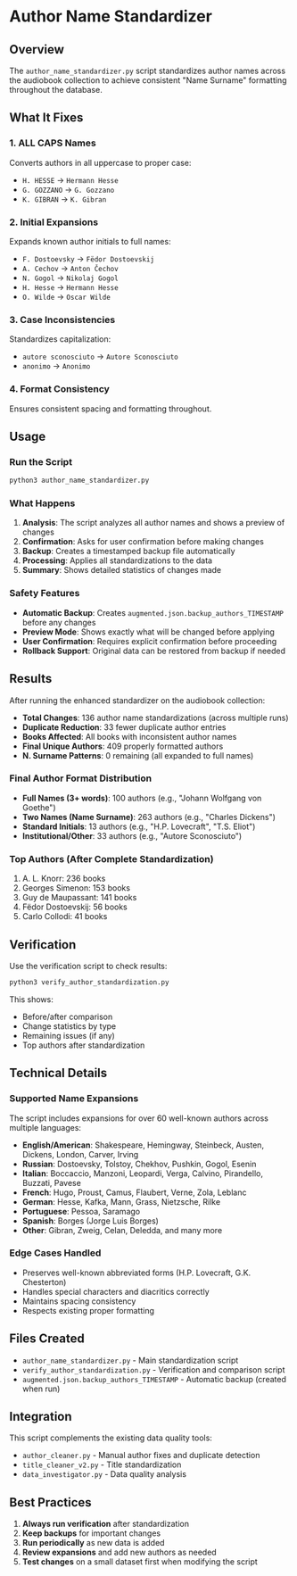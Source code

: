 # Author Name Standardizer

## Overview

The `author_name_standardizer.py` script standardizes author names across the audiobook collection to achieve consistent "Name Surname" formatting throughout the database.

## What It Fixes

### 1. ALL CAPS Names
Converts authors in all uppercase to proper case:
- `H. HESSE` → `Hermann Hesse`
- `G. GOZZANO` → `G. Gozzano`
- `K. GIBRAN` → `K. Gibran`

### 2. Initial Expansions
Expands known author initials to full names:
- `F. Dostoevsky` → `Fëdor Dostoevskij`
- `A. Cechov` → `Anton Čechov`
- `N. Gogol` → `Nikolaj Gogol`
- `H. Hesse` → `Hermann Hesse`
- `O. Wilde` → `Oscar Wilde`

### 3. Case Inconsistencies
Standardizes capitalization:
- `autore sconosciuto` → `Autore Sconosciuto`
- `anonimo` → `Anonimo`

### 4. Format Consistency
Ensures consistent spacing and formatting throughout.

## Usage

### Run the Script
```bash
python3 author_name_standardizer.py
```

### What Happens
1. **Analysis**: The script analyzes all author names and shows a preview of changes
2. **Confirmation**: Asks for user confirmation before making changes
3. **Backup**: Creates a timestamped backup file automatically
4. **Processing**: Applies all standardizations to the data
5. **Summary**: Shows detailed statistics of changes made

### Safety Features
- **Automatic Backup**: Creates `augmented.json.backup_authors_TIMESTAMP` before any changes
- **Preview Mode**: Shows exactly what will be changed before applying
- **User Confirmation**: Requires explicit confirmation before proceeding
- **Rollback Support**: Original data can be restored from backup if needed

## Results

After running the enhanced standardizer on the audiobook collection:

- **Total Changes**: 136 author name standardizations (across multiple runs)
- **Duplicate Reduction**: 33 fewer duplicate author entries  
- **Books Affected**: All books with inconsistent author names
- **Final Unique Authors**: 409 properly formatted authors
- **N. Surname Patterns**: 0 remaining (all expanded to full names)

### Final Author Format Distribution
- **Full Names (3+ words)**: 100 authors (e.g., "Johann Wolfgang von Goethe")
- **Two Names (Name Surname)**: 263 authors (e.g., "Charles Dickens") 
- **Standard Initials**: 13 authors (e.g., "H.P. Lovecraft", "T.S. Eliot")
- **Institutional/Other**: 33 authors (e.g., "Autore Sconosciuto")

### Top Authors (After Complete Standardization)
1. A. L. Knorr: 236 books
2. Georges Simenon: 153 books  
3. Guy de Maupassant: 141 books
4. Fëdor Dostoevskij: 56 books
5. Carlo Collodi: 41 books

## Verification

Use the verification script to check results:
```bash
python3 verify_author_standardization.py
```

This shows:
- Before/after comparison
- Change statistics by type
- Remaining issues (if any)
- Top authors after standardization

## Technical Details

### Supported Name Expansions
The script includes expansions for over 60 well-known authors across multiple languages:

- **English/American**: Shakespeare, Hemingway, Steinbeck, Austen, Dickens, London, Carver, Irving
- **Russian**: Dostoevsky, Tolstoy, Chekhov, Pushkin, Gogol, Esenin  
- **Italian**: Boccaccio, Manzoni, Leopardi, Verga, Calvino, Pirandello, Buzzati, Pavese
- **French**: Hugo, Proust, Camus, Flaubert, Verne, Zola, Leblanc
- **German**: Hesse, Kafka, Mann, Grass, Nietzsche, Rilke
- **Portuguese**: Pessoa, Saramago
- **Spanish**: Borges (Jorge Luis Borges)
- **Other**: Gibran, Zweig, Celan, Deledda, and many more

### Edge Cases Handled
- Preserves well-known abbreviated forms (H.P. Lovecraft, G.K. Chesterton)
- Handles special characters and diacritics correctly
- Maintains spacing consistency
- Respects existing proper formatting

## Files Created

- `author_name_standardizer.py` - Main standardization script
- `verify_author_standardization.py` - Verification and comparison script
- `augmented.json.backup_authors_TIMESTAMP` - Automatic backup (created when run)

## Integration

This script complements the existing data quality tools:
- `author_cleaner.py` - Manual author fixes and duplicate detection
- `title_cleaner_v2.py` - Title standardization
- `data_investigator.py` - Data quality analysis

## Best Practices

1. **Always run verification** after standardization
2. **Keep backups** for important changes
3. **Run periodically** as new data is added
4. **Review expansions** and add new authors as needed
5. **Test changes** on a small dataset first when modifying the script
